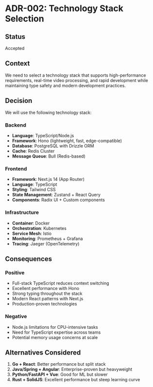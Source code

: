 # ADR-002: Technology Stack Selection

## Status
Accepted

## Context
We need to select a technology stack that supports high-performance requirements, real-time video processing, and rapid development while maintaining type safety and modern development practices.

## Decision
We will use the following technology stack:

### Backend
- **Language**: TypeScript/Node.js
- **Framework**: Hono (lightweight, fast, edge-compatible)
- **Database**: PostgreSQL with Drizzle ORM
- **Cache**: Redis Cluster
- **Message Queue**: Bull (Redis-based)

### Frontend
- **Framework**: Next.js 14 (App Router)
- **Language**: TypeScript
- **Styling**: Tailwind CSS
- **State Management**: Zustand + React Query
- **Components**: Radix UI + Custom components

### Infrastructure
- **Container**: Docker
- **Orchestration**: Kubernetes
- **Service Mesh**: Istio
- **Monitoring**: Prometheus + Grafana
- **Tracing**: Jaeger (OpenTelemetry)

## Consequences

### Positive
- Full-stack TypeScript reduces context switching
- Excellent performance with Hono
- Strong typing throughout the stack
- Modern React patterns with Next.js
- Production-proven technologies

### Negative
- Node.js limitations for CPU-intensive tasks
- Need for TypeScript expertise across teams
- Potential memory usage concerns at scale

## Alternatives Considered
1. **Go + React**: Better performance but split stack
2. **Java/Spring + Angular**: Enterprise-proven but heavyweight
3. **Python/FastAPI + Vue**: Good for ML but slower
4. **Rust + SolidJS**: Excellent performance but steep learning curve